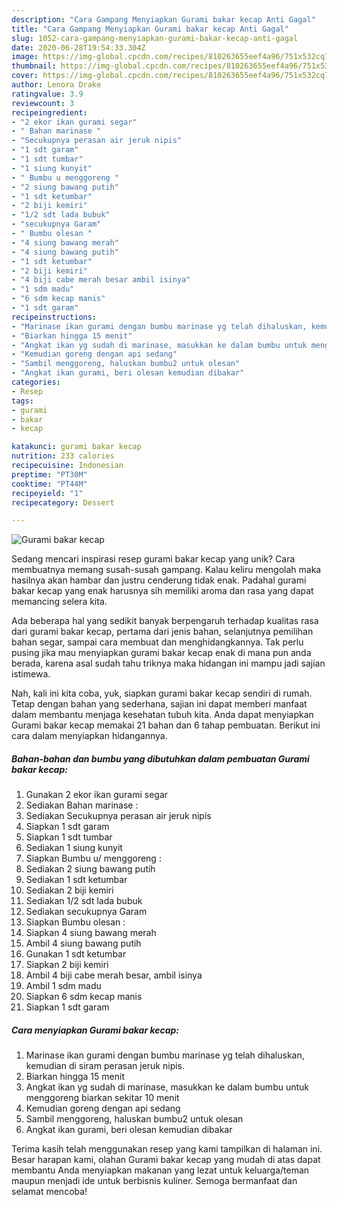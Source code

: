 ```yaml
---
description: "Cara Gampang Menyiapkan Gurami bakar kecap Anti Gagal"
title: "Cara Gampang Menyiapkan Gurami bakar kecap Anti Gagal"
slug: 1052-cara-gampang-menyiapkan-gurami-bakar-kecap-anti-gagal
date: 2020-06-28T19:54:33.304Z
image: https://img-global.cpcdn.com/recipes/810263655eef4a96/751x532cq70/gurami-bakar-kecap-foto-resep-utama.jpg
thumbnail: https://img-global.cpcdn.com/recipes/810263655eef4a96/751x532cq70/gurami-bakar-kecap-foto-resep-utama.jpg
cover: https://img-global.cpcdn.com/recipes/810263655eef4a96/751x532cq70/gurami-bakar-kecap-foto-resep-utama.jpg
author: Lenora Drake
ratingvalue: 3.9
reviewcount: 3
recipeingredient:
- "2 ekor ikan gurami segar"
- " Bahan marinase "
- "Secukupnya perasan air jeruk nipis"
- "1 sdt garam"
- "1 sdt tumbar"
- "1 siung kunyit"
- " Bumbu u menggoreng "
- "2 siung bawang putih"
- "1 sdt ketumbar"
- "2 biji kemiri"
- "1/2 sdt lada bubuk"
- "secukupnya Garam"
- " Bumbu olesan "
- "4 siung bawang merah"
- "4 siung bawang putih"
- "1 sdt ketumbar"
- "2 biji kemiri"
- "4 biji cabe merah besar ambil isinya"
- "1 sdm madu"
- "6 sdm kecap manis"
- "1 sdt garam"
recipeinstructions:
- "Marinase ikan gurami dengan bumbu marinase yg telah dihaluskan, kemudian di siram perasan jeruk nipis."
- "Biarkan hingga 15 menit"
- "Angkat ikan yg sudah di marinase, masukkan ke dalam bumbu untuk menggoreng biarkan sekitar 10 menit"
- "Kemudian goreng dengan api sedang"
- "Sambil menggoreng, haluskan bumbu2 untuk olesan"
- "Angkat ikan gurami, beri olesan kemudian dibakar"
categories:
- Resep
tags:
- gurami
- bakar
- kecap

katakunci: gurami bakar kecap 
nutrition: 233 calories
recipecuisine: Indonesian
preptime: "PT30M"
cooktime: "PT44M"
recipeyield: "1"
recipecategory: Dessert

---
```



![Gurami bakar kecap](https://img-global.cpcdn.com/recipes/810263655eef4a96/751x532cq70/gurami-bakar-kecap-foto-resep-utama.jpg)

Sedang mencari inspirasi resep gurami bakar kecap yang unik? Cara membuatnya memang susah-susah gampang. Kalau keliru mengolah maka hasilnya akan hambar dan justru cenderung tidak enak. Padahal gurami bakar kecap yang enak harusnya sih memiliki aroma dan rasa yang dapat memancing selera kita.

Ada beberapa hal yang sedikit banyak berpengaruh terhadap kualitas rasa dari gurami bakar kecap, pertama dari jenis bahan, selanjutnya pemilihan bahan segar, sampai cara membuat dan menghidangkannya. Tak perlu pusing jika mau menyiapkan gurami bakar kecap enak di mana pun anda berada, karena asal sudah tahu triknya maka hidangan ini mampu jadi sajian istimewa.




Nah, kali ini kita coba, yuk, siapkan gurami bakar kecap sendiri di rumah. Tetap dengan bahan yang sederhana, sajian ini dapat memberi manfaat dalam membantu menjaga kesehatan tubuh kita. Anda dapat menyiapkan Gurami bakar kecap memakai 21 bahan dan 6 tahap pembuatan. Berikut ini cara dalam menyiapkan hidangannya.

<!--inarticleads1-->

##### Bahan-bahan dan bumbu yang dibutuhkan dalam pembuatan Gurami bakar kecap:

1. Gunakan 2 ekor ikan gurami segar
1. Sediakan  Bahan marinase :
1. Sediakan Secukupnya perasan air jeruk nipis
1. Siapkan 1 sdt garam
1. Siapkan 1 sdt tumbar
1. Sediakan 1 siung kunyit
1. Siapkan  Bumbu u/ menggoreng :
1. Sediakan 2 siung bawang putih
1. Sediakan 1 sdt ketumbar
1. Sediakan 2 biji kemiri
1. Sediakan 1/2 sdt lada bubuk
1. Sediakan secukupnya Garam
1. Siapkan  Bumbu olesan :
1. Siapkan 4 siung bawang merah
1. Ambil 4 siung bawang putih
1. Gunakan 1 sdt ketumbar
1. Siapkan 2 biji kemiri
1. Ambil 4 biji cabe merah besar, ambil isinya
1. Ambil 1 sdm madu
1. Siapkan 6 sdm kecap manis
1. Siapkan 1 sdt garam




<!--inarticleads2-->

##### Cara menyiapkan Gurami bakar kecap:

1. Marinase ikan gurami dengan bumbu marinase yg telah dihaluskan, kemudian di siram perasan jeruk nipis.
1. Biarkan hingga 15 menit
1. Angkat ikan yg sudah di marinase, masukkan ke dalam bumbu untuk menggoreng biarkan sekitar 10 menit
1. Kemudian goreng dengan api sedang
1. Sambil menggoreng, haluskan bumbu2 untuk olesan
1. Angkat ikan gurami, beri olesan kemudian dibakar




Terima kasih telah menggunakan resep yang kami tampilkan di halaman ini. Besar harapan kami, olahan Gurami bakar kecap yang mudah di atas dapat membantu Anda menyiapkan makanan yang lezat untuk keluarga/teman maupun menjadi ide untuk berbisnis kuliner. Semoga bermanfaat dan selamat mencoba!
